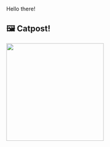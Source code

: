 Hello there!



## 🖼️ Catpost!

<sub>
    <img src="https://cdn2.thecatapi.com/images/UEcpBwaCd.jpg" height="256">
</sub>

